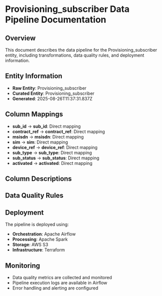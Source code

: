 # Provisioning_subscriber Data Pipeline Documentation

## Overview
This document describes the data pipeline for the Provisioning_subscriber entity, including transformations, data quality rules, and deployment information.

## Entity Information
- **Raw Entity**: Provisioning_subscriber
- **Curated Entity**: Provisioning_subscriber
- **Generated**: 2025-08-26T11:37:31.837Z

## Column Mappings
- **sub_id** → **sub_id**: Direct mapping
- **contract_ref** → **contract_ref**: Direct mapping
- **msisdn** → **msisdn**: Direct mapping
- **sim** → **sim**: Direct mapping
- **device_ref** → **device_ref**: Direct mapping
- **sub_type** → **sub_type**: Direct mapping
- **sub_status** → **sub_status**: Direct mapping
- **activated** → **activated**: Direct mapping

## Column Descriptions


## Data Quality Rules


## Deployment
The pipeline is deployed using:
- **Orchestration**: Apache Airflow
- **Processing**: Apache Spark
- **Storage**: AWS S3
- **Infrastructure**: Terraform

## Monitoring
- Data quality metrics are collected and monitored
- Pipeline execution logs are available in Airflow
- Error handling and alerting are configured